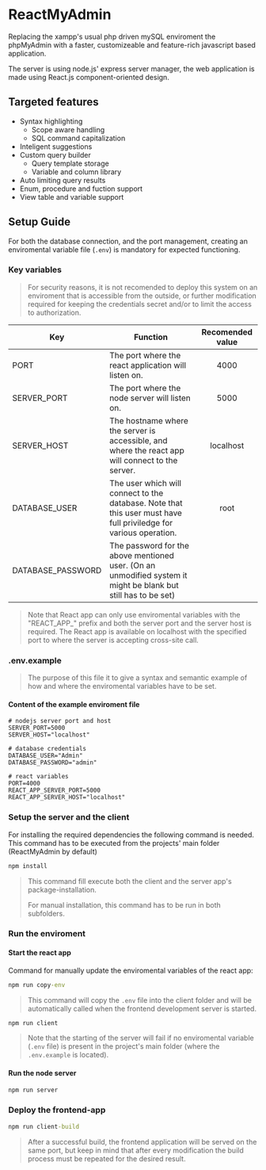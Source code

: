 # ReactMyAdmin

Replacing the xampp's usual php driven mySQL enviroment the phpMyAdmin with a faster, customizeable and feature-rich javascript based application.

The server is using node.js' express server manager, the web application is made using React.js component-oriented design.

## Targeted features

* Syntax highlighting
  * Scope aware handling
  * SQL command capitalization
* Inteligent suggestions
* Custom query builder
  * Query template storage
  * Variable and column library
* Auto limiting query results
* Enum, procedure and fuction support
* View table and variable support

## Setup Guide

For both the database connection, and the port management, creating an enviromental variable file (`.env`) is mandatory for expected functioning.

### Key variables

> For security reasons, it is not recomended to deploy this system on an enviroment that is accessible from the outside, or further modification required for keeping the credentials secret and/or to limit the access to authorization.

| Key               | Function                                                                                                          | Recomended value |
| ------------------- | ------------------------------------------------------------------------------------------------------------------- | :----------------: |
| PORT              | The port where the react application will listen on.                                                              |       4000       |
| SERVER_PORT       | The port where the node server will listen on.                                                                    |       5000       |
| SERVER_HOST       | The hostname where the server is accessible, and where the react app will connect to the server.                  |    localhost    |
| DATABASE_USER     | The user which will connect to the database. Note that this user must have full priviledge for various operation. |       root       |
| DATABASE_PASSWORD | The password for the above mentioned user. (On an unmodified system it might be blank but still has to be set)    |                 |

> Note that React app can only use enviromental variables with the "REACT_APP_" prefix and both the server port and the server host is required. The React app is available on localhost with the specified port to where the server is accepting cross-site call.

### .env.example

> The purpose of this file it to give a syntax and semantic example of how and where the enviromental variables have to be set.

#### Content of the example enviroment file

```.env
# nodejs server port and host
SERVER_PORT=5000
SERVER_HOST="localhost"

# database credentials
DATABASE_USER="Admin"
DATABASE_PASSWORD="admin"

# react variables
PORT=4000
REACT_APP_SERVER_PORT=5000
REACT_APP_SERVER_HOST="localhost"
```

### Setup the server and the client

For installing the required dependencies the following command is needed. This command has to be executed from the projects' main folder (ReactMyAdmin by default)

```.cmd
npm install
```

> This command fill execute both the client and the server app's package-installation.
>
> For manual installation, this command has to be run in both subfolders.

### Run the enviroment

#### Start the react app

Command for manually update the enviromental variables of the react app:

```.cmd
npm run copy-env
```

> This command will copy the `.env` file into the client folder and will be automatically called when the frontend development server is started.

```.cmd
npm run client
```

> Note that the starting of the server will fail if no enviromental variable (`.env` file) is present in the project's main folder (where the `.env.example` is located).

#### Run the node server

```.cmd
npm run server
```

### Deploy the frontend-app

```.cmd
npm run client-build
```

> After a successful build, the frontend application will be served on the same port, but keep in mind that after every modification the build process must be repeated for the desired result.
